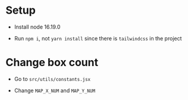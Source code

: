 # Setup

- Install node 16.19.0

- Run `npm i`, not `yarn install` since there is `tailwindcss` in the project

# Change box count

- Go to `src/utils/constants.jsx`

- Change `MAP_X_NUM` and `MAP_Y_NUM`
